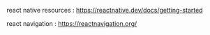 
react native resources : 
https://reactnative.dev/docs/getting-started

react navigation : 
https://reactnavigation.org/
